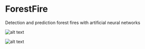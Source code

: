 # ForestFire
Detection and prediction forest fires with artificial neural networks

![alt text](https://i.hizliresim.com/1x6xa70.jpg)

![alt text](https://miro.medium.com/max/1400/1*4Nf8MH2oL2RAUUtHx2kNTA.png)

